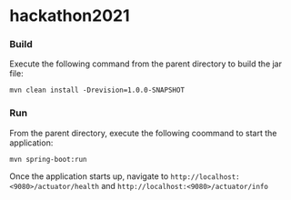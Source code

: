 # hackathon2021

### Build
Execute the following command from the parent directory to build the jar file:</br>
```
mvn clean install -Drevision=1.0.0-SNAPSHOT
```

### Run
From the parent directory, execute the following coommand to start the application:</br>
```
mvn spring-boot:run
```

Once the application starts up, navigate to ```http://localhost:<9080>/actuator/health``` 
and ```http://localhost:<9080>/actuator/info```</br>
